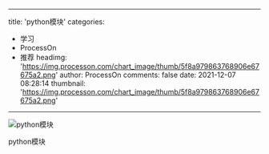 
---
title: 'python模块'
categories: 
 - 学习
 - ProcessOn
 - 推荐
headimg: 'https://img.processon.com/chart_image/thumb/5f8a979863768906e67675a2.png'
author: ProcessOn
comments: false
date: 2021-12-07 08:28:14
thumbnail: 'https://img.processon.com/chart_image/thumb/5f8a979863768906e67675a2.png'
---

<div>   
<img class="thumb" alt="python模块" src="https://img.processon.com/chart_image/thumb/5f8a979863768906e67675a2.png" referrerpolicy="no-referrer">
<p>python模块</p>  
</div>
            